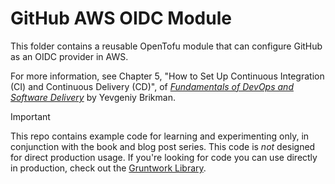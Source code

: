 # GitHub AWS OIDC Module 

This folder contains a reusable OpenTofu module that can configure GitHub as an OIDC provider in AWS.

For more information, see Chapter 5, "How to Set Up Continuous Integration (CI) and Continuous Delivery (CD)", of 
[_Fundamentals of DevOps and Software Delivery_](https://www.fundamentals-of-devops.com) by Yevgeniy Brikman.

> [!IMPORTANT]  
> This repo contains example code for learning and experimenting only, in conjunction with the book and blog post
> series. This code is _not_ designed for direct production usage. If you're looking for code you can use directly in
> production, check out the [Gruntwork Library](https://www.gruntwork.io/products/library).
